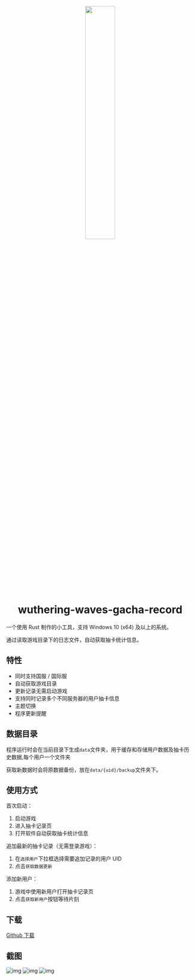 <div align="center">
    <img width="40%" src="https://github.com/user-attachments/assets/81fdd5b1-53db-4941-9ca2-996a1d9be284" />

# wuthering-waves-gacha-record
</div>
一个使用 Rust 制作的小工具，支持 Windows 10 (x64) 及以上的系统。

通过读取游戏目录下的日志文件，自动获取抽卡统计信息。

## 特性
- 同时支持国服 / 国际服
- 自动获取游戏目录
- 更新记录无需启动游戏
- 支持同时记录多个不同服务器的用户抽卡信息
- 主题切换
- 程序更新提醒

## 数据目录
程序运行时会在当前目录下生成`data`文件夹，用于缓存和存储用户数据及抽卡历史数据,每个用户一个文件夹

获取新数据时会将原数据备份，放在`data/{uid}/backup`文件夹下。

## 使用方式
首次启动：
1. 启动游戏
2. 进入抽卡记录页
3. 打开软件自动获取抽卡统计信息

追加最新的抽卡记录（无需登录游戏）：
1. 在`选择用户`下拉框选择需要追加记录的用户 UID
2. 点击`获取数据更新`

添加新用户：
1. 游戏中使用新用户打开抽卡记录页
2. 点击`获取新用户`按钮等待片刻

## 下载
[Github 下载](https://github.com/ningnao/wuthering-waves-gacha-record/releases/tag/release)

## 截图
![img](https://github.com/user-attachments/assets/5a5a7dcc-8e9d-411a-99fa-6f1d76898365)
![img](https://github.com/user-attachments/assets/05d2081a-33cc-42f6-9fad-fd2b7f9d805d)
![img](https://github.com/user-attachments/assets/90c4ae2b-0c31-4a62-a0dd-c7ad65819135)